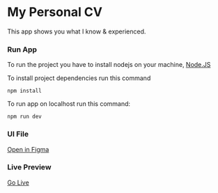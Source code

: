 # My Personal CV
This app shows you what I know & experienced.

### Run App
To run the project you have to install nodejs on your machine, [Node.JS](https://www.nodejs.org)

To install project dependencies run this command
```
npm install
```
To run app on localhost run this command:
```
npm run dev
```

### UI File
[Open in Figma](https://www.figma.com/file/ooZnDTiNfgPM5WfCLUcnak/CV(Remake))

### Live Preview
[Go Live](http://ce-911.gigfa.com)
